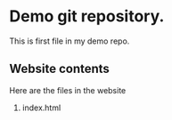 # Demo git repository.

This is first file in my demo repo.

## Website contents

Here are the files in the website

1. index.html